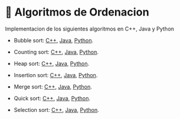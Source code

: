 # :file_folder: Algoritmos de Ordenacion
Implementacion de los siguientes algoritmos en C++, Java y Python

- Bubble sort: [C++](https://github.com/Leslym03/EDA/blob/master/AlgoritmosOrdenamiento/c%2B%2B/BubbleSort.cpp), [Java](https://github.com/Leslym03/EDA/blob/master/AlgoritmosOrdenamiento/java/BubbleSort.java), [Python](https://github.com/Leslym03/EDA/blob/master/AlgoritmosOrdenamiento/python/bubbleSort.py).

- Counting sort: [C++](https://github.com/Leslym03/EDA/blob/master/AlgoritmosOrdenamiento/c%2B%2B/countSort.cpp), [Java](https://github.com/Leslym03/EDA/blob/master/AlgoritmosOrdenamiento/java/CountSort.java), [Python](https://github.com/Leslym03/EDA/blob/master/AlgoritmosOrdenamiento/python/CountSort.py).

- Heap sort: [C++](https://github.com/Leslym03/EDA/blob/master/AlgoritmosOrdenamiento/c%2B%2B/HeapSort.cpp), [Java](https://github.com/Leslym03/EDA/blob/master/AlgoritmosOrdenamiento/java/HeapSort.java), [Python](https://github.com/Leslym03/EDA/blob/master/AlgoritmosOrdenamiento/python/heapSort.py).

- Insertion sort: [C++](https://github.com/Leslym03/EDA/blob/master/AlgoritmosOrdenamiento/c%2B%2B/InsertionSort.cpp), [Java](https://github.com/Leslym03/EDA/blob/master/AlgoritmosOrdenamiento/java/InsertionSort.java), [Python](https://github.com/Leslym03/EDA/blob/master/AlgoritmosOrdenamiento/python/InsertionSort.py).

- Merge sort: [C++](https://github.com/Leslym03/EDA/blob/master/AlgoritmosOrdenamiento/c%2B%2B/MergeSort.cpp), [Java](https://github.com/Leslym03/EDA/blob/master/AlgoritmosOrdenamiento/java/mergeSort.java), [Python](https://github.com/Leslym03/EDA/blob/master/AlgoritmosOrdenamiento/python/mergeSort.py).

- Quick sort: [C++](https://github.com/Leslym03/EDA/blob/master/AlgoritmosOrdenamiento/c%2B%2B/QuickSort.cpp), [Java](https://github.com/Leslym03/EDA/blob/master/AlgoritmosOrdenamiento/java/QuickSort.java), [Python](https://github.com/Leslym03/EDA/blob/master/AlgoritmosOrdenamiento/python/quickSort.py).

- Selection sort: [C++](https://github.com/Leslym03/EDA/blob/master/AlgoritmosOrdenamiento/c%2B%2B/Seleccionsort.cpp), [Java](https://github.com/Leslym03/EDA/blob/master/AlgoritmosOrdenamiento/java/Seleccionsort.java), [Python](https://github.com/Leslym03/EDA/blob/master/AlgoritmosOrdenamiento/python/Seleccionsort.py).

